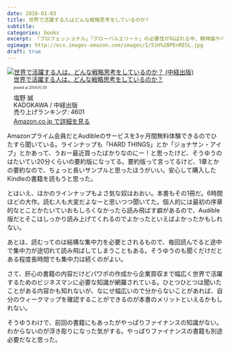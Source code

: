 ```yaml
---
date: 2016-01-03
title: 世界で活躍する人はどんな戦略思考をしているのか?
subtitle: 
categories: books
excerpt: 「プロフェッショナル」「グローバルエリート」の必要性が叫ばれる中、精神論やキャリア分類にとどまらず、「実際にどうトレーニングするべきか」にフォーカスを絞ったビジネス・トレーニングの書。
ogimage: http://ecx.images-amazon.com/images/I/51H%2BPEnRE5L.jpg
draft: true
---
```


<div class="azlink-box"><div class="azlink-image" style="float:left"><a href="http://www.amazon.co.jp/exec/obidos/ASIN/B00UYAD2LK/warikiru-22/ref=nosim/" name="azlinklink" target="_blank"><img src="http://ecx.images-amazon.com/images/I/51H%2BPEnRE5L._SL160_.jpg" alt="世界で活躍する人は、どんな戦略思考をしているのか？ (中経出版)" style="border:none" /></a></div><div class="azlink-info" style="float:left;margin-left:15px;line-height:120%"><div class="azlink-name" style="margin-bottom:10px;line-height:120%"><a href="http://www.amazon.co.jp/exec/obidos/ASIN/B00UYAD2LK/warikiru-22/ref=nosim/" name="azlinklink" target="_blank">世界で活躍する人は、どんな戦略思考をしているのか？</a><div class="azlink-powered-date" style="font-size:7pt;margin-top:5px;font-family:verdana;line-height:120%">posted at 2016.01.03</div></div><div class="azlink-detail">塩野 誠<br />KADOKAWA / 中経出版<br />売り上げランキング: 4601<br /></div><div class="azlink-link" style="margin-top:5px"><a href="http://www.amazon.co.jp/exec/obidos/ASIN/B00UYAD2LK/warikiru-22/ref=nosim/" target="_blank">Amazon.co.jp で詳細を見る</a></div></div><div class="azlink-footer" style="clear:left"></div></div>

Amazonプライム会員だとAudibleのサービスを3ヶ月間無料体験できるのでひたすら聞いている。ラインナップも「HARD THINGS」とか「ジョナサン・アイブ」とかあって、うおー最近買ったばかりなのにー！と思ったけど、そうゆうのはたいてい20分くらいの要約版になってる。要約版って言ってるけど、1章とかの要約なので、ちょっと長いサンプルと思ったほうがいい。安心して購入したKindleの書籍を読もうと思った。

とはいえ、ほかのラインナップもよさ気な奴はおおい。本書もその1冊だ。6時間ほどの大作。読む人も大変だよなーと思いつつ聞いてた。個人的には最初の序章的なとことかたいていおもしろくなかったら読み飛ばす癖があるので、Audible版だとそこはしっかり読み上げてくれるのでよかったといえばよかったかもしれない。

あとは、読むってのは結構な集中力を必要とされるもので、毎回読んでると途中で集中力が途切れて読み飛ばしてしまうこともある。そうゆうのも聞くだけだとある程度長時間でも集中力は続くのがよい。

さて、肝心の書籍の内容だけどパワポの作成から企業買収まで幅広く世界で活躍するためのビジネスマンに必要な知識が網羅されている。ひとつひとつは聞いたことがある内容かも知れないが、なにせ幅広いので分からないことがあれば、自分のウィークマップを確認することができるのが本書のメリットといえるかもしれない。

そうゆうわけで、前回の書籍にもあったがやっぱりファイナンスの知識がない。わからないのが浮き彫りになった気がする。やっぱりファイナンスの書籍も別途必要だなと思った。